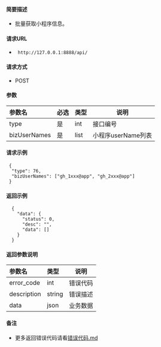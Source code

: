 
#### 简要描述

- 批量获取小程序信息。

#### 请求URL
- ` http://127.0.0.1:8888/api/`
  
#### 请求方式
- POST 

#### 参数

| 参数名          | 必选 | 类型   | 说明            |   
|:-------------|:---|:-----|---------------|   
| type         | 是  | int  | 接口编号          |   
| bizUserNames | 是  | list | 小程序userName列表 |   

#### 请求示例

```
 {
  "type": 76,
  "bizUserNames": ["gh_1xxx@app", "gh_2xxx@app"]
 } 
```

#### 返回示例 

``` 
  {
    "data": {
      "status": 0,
      "desc": "",
      "data": []
    }
  }
```

#### 返回参数说明 

| 参数名         | 类型     | 说明   |   
|:------------|:-------|------|   
| error_code  | int    | 错误代码 |   
| description | string | 错误描述 |   
| data        | json   | 业务数据 |   

#### 备注 

- 更多返回错误代码请看[错误代码.md](../错误代码.md)







